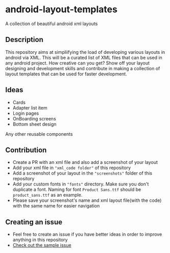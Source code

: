 # android-layout-templates
A collection of beautiful android xml layouts

## Description
This repository aims at simpliifying the load of developing various layouts in android via XML. This will be a curated list of XML files that can be used in any android project. How creative can you get? Show off your layout designing and development skills and contribute in making a collection of layout templates that can be used for faster development.

## Ideas
- Cards
- Adapter list item
- Login pages
- OnBoarding screens
- Bottom sheet design

Any other reusable components

## Contribution
- Create a PR with an xml file and also add a screenshot of your layout
- Add your xml file in `"xml_code folder"` of this repository
- Add a screenshot of your layout in the `"screenshots"` folder of this repository
- Add your custom fonts in `"fonts"` directory. Make sure you don't duplicate a font. Naming for font `Product Sans.ttf` should be `product_sans.ttf` as an example.
- Please save your screenshot's name and xml layout file(with the code) with the same name for easier navigation

## Creating an issue
- Feel free to create an issue if you have better ideas in order to improve anything in this repository
- [Check out the sample issue](https://github.com/knightcube/android-layout-templates/issues/3)

